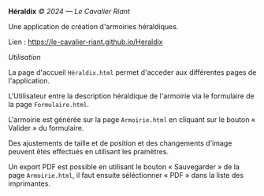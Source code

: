 **Héraldix**
*© 2024 — Le Cavalier Riant*

Une application de création d'armoiries héraldiques.

Lien : https://le-cavalier-riant.github.io/Heraldix

*Utilisation*

La page d'accueil `Héraldix.html` permet d'acceder aux différentes pages de l'application.

L'Utilisateur entre la description héraldique de l'armoirie via le formulaire de la page `Formulaire.html`.

L'armoirie est générée sur la page `Armoirie.html` en cliquant sur le bouton « Valider » du formulaire.

Des ajustements de taille et de position et des changements d'image peuvent êtes effectués en utilisant les pramètres.

Un export PDF est possible en utilisant le bouton « Sauvegarder » de la page `Armoirie.html`, il faut ensuite séléctionner « PDF » dans la liste des imprimantes.